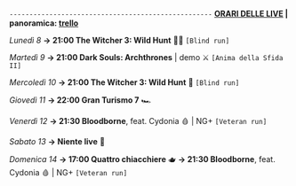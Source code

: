 <code>---------------------------------------------------</code>
<b><u>ORARI DELLE LIVE</u> | panoramica: <a href="https://trello.com/b/iKwdSGf3/sabaku">trello</a></b>

<i>Lunedì 8</i>
<b>→ 21:00 The Witcher 3: Wild Hunt</b> 🧝‍♂️ <code>[Blind run]</code>

<i>Martedì 9</i>
<b>→ 21:00 Dark Souls: Archthrones</b> | demo ⚔️ <code>[Anima della Sfida II]</code> 

<i>Mercoledì 10</i>
<b>→ 21:00 The Witcher 3: Wild Hunt</b> 🧌 <code>[Blind run]</code>

<i>Giovedì 11</i>
<b>→ 22:00 Gran Turismo 7</b> 🏎️

<i>Venerdì 12</i>
<b>→ 21:30 Bloodborne</b>, feat. Cydonia 🩸 | NG+ <code>[Veteran run]</code>

<i>Sabato 13</i>
<b>→ Niente live</b> 🍵

<i>Domenica 14</i>
<b>→ 17:00 Quattro chiacchiere</b> 🫖
<b>→ 21:30 Bloodborne</b>, feat. Cydonia 🩸 | NG+ <code>[Veteran run]</code>
